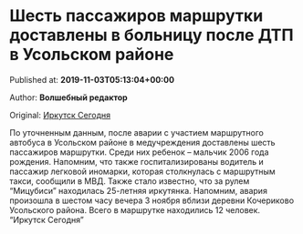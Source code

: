 
# Шесть пассажиров маршрутки доставлены в больницу после ДТП в Усольском районе

Published at: **2019-11-03T05:13:04+00:00**

Author: **Волшебный редактор**

Original: [Иркутск Сегодня](https://irk.today/2019/11/03/shest-passazhirov-marshrutki-dostavleny-v-bolnicu-posle-dtp-v-usolskom-rajone/)

По уточненным данным, после аварии с участием маршрутного автобуса в Усольском районе в медучреждения доставлены шесть пассажиров маршрутки. Среди них ребенок – мальчик 2006 года рождения. Напомним, что также госпитализированы водитель и пассажир легковой иномарки, которая столкнулась с маршрутным такси, сообщили в МВД.
Также стало известно, что за рулем “Мицубиси” находилась 25-летняя иркутянка.
Напомним, авария произошла в шестом часу вечера 3 ноября вблизи деревни Кочериково Усольского района. Всего в маршрутке находились 12 человек.
“Иркутск Сегодня”
